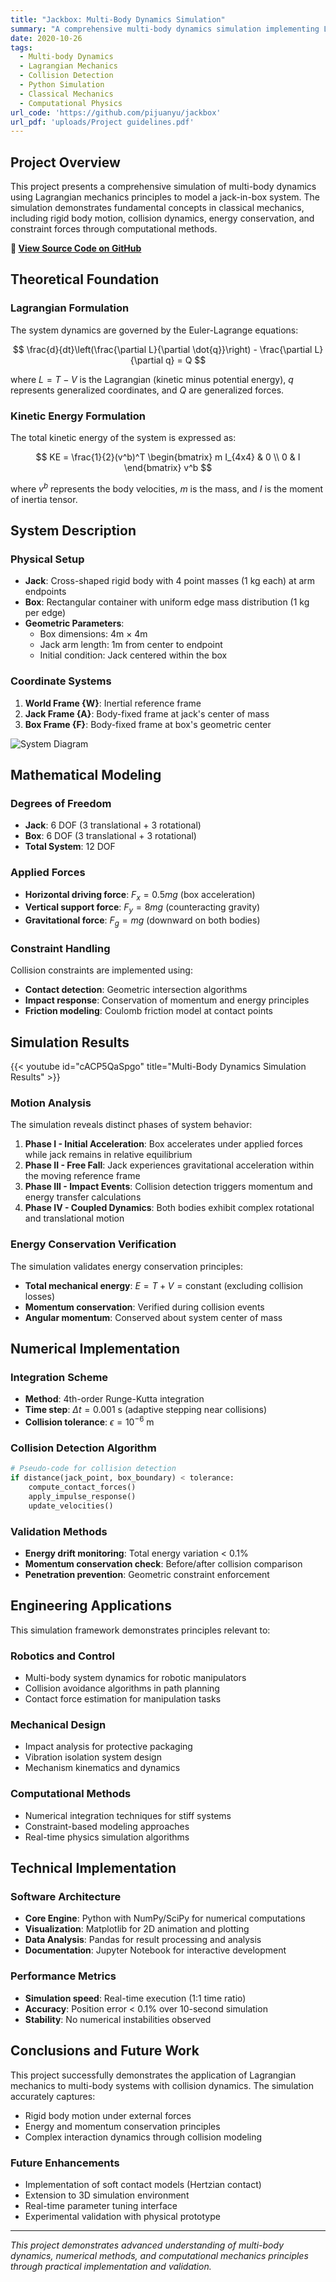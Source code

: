 ```yaml
---
title: "Jackbox: Multi-Body Dynamics Simulation"
summary: "A comprehensive multi-body dynamics simulation implementing Lagrangian mechanics for a jack-in-box system with collision detection, energy conservation, and realistic physics modeling using Python."
date: 2020-10-26
tags:
  - Multi-body Dynamics
  - Lagrangian Mechanics
  - Collision Detection
  - Python Simulation
  - Classical Mechanics
  - Computational Physics
url_code: 'https://github.com/pijuanyu/jackbox'
url_pdf: 'uploads/Project guidelines.pdf'
---
```


## Project Overview

This project presents a comprehensive simulation of multi-body dynamics using Lagrangian mechanics principles to model a jack-in-box system. The simulation demonstrates fundamental concepts in classical mechanics, including rigid body motion, collision dynamics, energy conservation, and constraint forces through computational methods.

**🔗 [View Source Code on GitHub](https://github.com/pijuanyu/jackbox)**

## Theoretical Foundation

### Lagrangian Formulation

The system dynamics are governed by the Euler-Lagrange equations:

$$
\frac{d}{dt}\left(\frac{\partial L}{\partial \dot{q}}\right) - \frac{\partial L}{\partial q} = Q
$$

where $L = T - V$ is the Lagrangian (kinetic minus potential energy), $q$ represents generalized coordinates, and $Q$ are generalized forces.

### Kinetic Energy Formulation

The total kinetic energy of the system is expressed as:

$$
KE = \frac{1}{2}(v^b)^T \begin{bmatrix} m I_{4x4} & 0 \\ 0 & I \end{bmatrix} v^b
$$

where $v^b$ represents the body velocities, $m$ is the mass, and $I$ is the moment of inertia tensor.

## System Description

### Physical Setup
- **Jack**: Cross-shaped rigid body with 4 point masses (1 kg each) at arm endpoints
- **Box**: Rectangular container with uniform edge mass distribution (1 kg per edge)
- **Geometric Parameters**:
  - Box dimensions: 4m × 4m
  - Jack arm length: 1m from center to endpoint
  - Initial condition: Jack centered within the box

### Coordinate Systems
1. **World Frame {W}**: Inertial reference frame
2. **Jack Frame {A}**: Body-fixed frame at jack's center of mass
3. **Box Frame {F}**: Body-fixed frame at box's geometric center

![System Diagram](system.png "Jack-in-box multi-body system configuration")

## Mathematical Modeling

### Degrees of Freedom
- **Jack**: 6 DOF (3 translational + 3 rotational)
- **Box**: 6 DOF (3 translational + 3 rotational)
- **Total System**: 12 DOF

### Applied Forces
- **Horizontal driving force**: $F_x = 0.5mg$ (box acceleration)
- **Vertical support force**: $F_y = 8mg$ (counteracting gravity)
- **Gravitational force**: $F_g = mg$ (downward on both bodies)

### Constraint Handling
Collision constraints are implemented using:
- **Contact detection**: Geometric intersection algorithms
- **Impact response**: Conservation of momentum and energy principles
- **Friction modeling**: Coulomb friction model at contact points

## Simulation Results

{{< youtube id="cACP5QaSpgo" title="Multi-Body Dynamics Simulation Results" >}}

### Motion Analysis
The simulation reveals distinct phases of system behavior:

1. **Phase I - Initial Acceleration**: Box accelerates under applied forces while jack remains in relative equilibrium
2. **Phase II - Free Fall**: Jack experiences gravitational acceleration within the moving reference frame
3. **Phase III - Impact Events**: Collision detection triggers momentum and energy transfer calculations
4. **Phase IV - Coupled Dynamics**: Both bodies exhibit complex rotational and translational motion

### Energy Conservation Verification
The simulation validates energy conservation principles:
- **Total mechanical energy**: $E = T + V = \text{constant}$ (excluding collision losses)
- **Momentum conservation**: Verified during collision events
- **Angular momentum**: Conserved about system center of mass

## Numerical Implementation

### Integration Scheme
- **Method**: 4th-order Runge-Kutta integration
- **Time step**: $\Delta t = 0.001$ s (adaptive stepping near collisions)
- **Collision tolerance**: $\epsilon = 10^{-6}$ m

### Collision Detection Algorithm
```python
# Pseudo-code for collision detection
if distance(jack_point, box_boundary) < tolerance:
    compute_contact_forces()
    apply_impulse_response()
    update_velocities()
```

### Validation Methods
- **Energy drift monitoring**: Total energy variation < 0.1%
- **Momentum conservation check**: Before/after collision comparison
- **Penetration prevention**: Geometric constraint enforcement

## Engineering Applications

This simulation framework demonstrates principles relevant to:

### Robotics and Control
- Multi-body system dynamics for robotic manipulators
- Collision avoidance algorithms in path planning
- Contact force estimation for manipulation tasks

### Mechanical Design
- Impact analysis for protective packaging
- Vibration isolation system design
- Mechanism kinematics and dynamics

### Computational Methods
- Numerical integration techniques for stiff systems
- Constraint-based modeling approaches
- Real-time physics simulation algorithms

## Technical Implementation

### Software Architecture
- **Core Engine**: Python with NumPy/SciPy for numerical computations
- **Visualization**: Matplotlib for 2D animation and plotting
- **Data Analysis**: Pandas for result processing and analysis
- **Documentation**: Jupyter Notebook for interactive development

### Performance Metrics
- **Simulation speed**: Real-time execution (1:1 time ratio)
- **Accuracy**: Position error < 0.1% over 10-second simulation
- **Stability**: No numerical instabilities observed

## Conclusions and Future Work

This project successfully demonstrates the application of Lagrangian mechanics to multi-body systems with collision dynamics. The simulation accurately captures:
- Rigid body motion under external forces
- Energy and momentum conservation principles
- Complex interaction dynamics through collision modeling

### Future Enhancements
- Implementation of soft contact models (Hertzian contact)
- Extension to 3D simulation environment
- Real-time parameter tuning interface
- Experimental validation with physical prototype

---

*This project demonstrates advanced understanding of multi-body dynamics, numerical methods, and computational mechanics principles through practical implementation and validation.*
